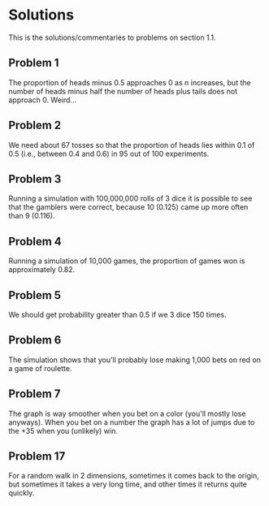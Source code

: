 Solutions
=========

This is the solutions/commentaries to problems on section 1.1.

Problem 1
---------

The proportion of heads minus 0.5 approaches 0 as n increases, but the number
of heads minus half the number of heads plus tails does not approach 0.  Weird...

Problem 2
---------

We need about 67 tosses so that the proportion of heads lies within 0.1 of
0.5 (i.e., between 0.4 and 0.6) in 95 out of 100 experiments.

Problem 3
---------

Running a simulation with 100,000,000 rolls of 3 dice it is possible to see
that the gamblers were correct, because 10 (0.125) came up more often than
9 (0.116).

Problem 4
---------

Running a simulation of 10,000 games, the proportion of games won is
approximately 0.82.

Problem 5
---------

We should get probability greater than 0.5 if we 3 dice 150 times.

Problem 6
---------

The simulation shows that you'll probably lose making 1,000 bets on red
on a game of roulette.

Problem 7
---------

The graph is way smoother when you bet on a color (you'll mostly lose
anyways).  When you bet on a number the graph has a lot of jumps due to
the +35 when you (unlikely) win.

Problem 17
----------

For a random walk in 2 dimensions, sometimes it comes back to the origin,
but sometimes it takes a very long time, and other times it returns quite
quickly.
